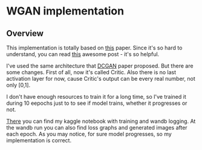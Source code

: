 # WGAN implementation
## Overview
This implementation is totally based on [this](https://arxiv.org/abs/1701.07875) paper. Since it's so hard to understand, you can read [this](https://www.alexirpan.com/2017/02/22/wasserstein-gan.html) awesome post - it's so helpful.

I've used the same architecture that [DCGAN](https://arxiv.org/abs/1511.06434) paper proposed. But there are some changes. First of all, now it's called Critic. Also there is no last activation layer for now, cause Critic's output can be every real number, not only [0,1].

I don't have enough resources to train it for a long time, so I've trained it during 10 eepochs just to to see if model trains, whether it progresses or not. 

[There](https://www.kaggle.com/code/nikolaimakarov/wgan-implementation-and-training/script) you can find my kaggle notebook with training and wandb logging. At the wandb run you can also find loss graphs and generated images after each epoch. As you may notice, for sure model progresses, so my implementation is correct.
